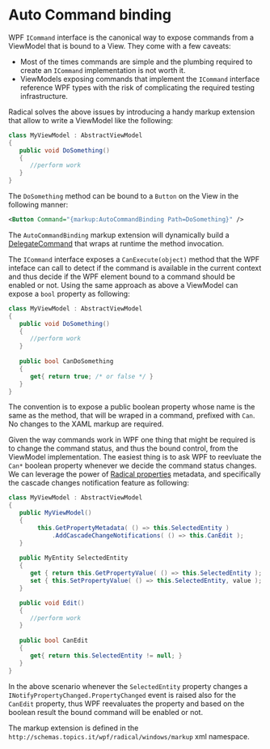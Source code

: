 # Auto Command binding

WPF `ICommand` interface is the canonical way to expose commands from a ViewModel that is bound to a View. They come with a few caveats:

* Most of the times commands are simple and the plumbing required to create an `ICommand` implementation is not worth it.
* ViewModels exposing commands that implement the `ICommand` interface reference WPF types with the risk of complicating the required testing infrastructure.

Radical solves the above issues by introducing a handy markup extension that allow to write a ViewModel like the following:

```csharp
class MyViewModel : AbstractViewModel
{
   public void DoSomething()
   {
      //perform work
   }
}
```

The `DoSomething` method can be bound to a `Button` on the View in the following manner:

```xml
<Button Command="{markup:AutoCommandBinding Path=DoSomething}" />
```

The `AutoCommandBinding` markup extension will dynamically build a [DelegateCommand](/mvvm/delegate-command.md) that wraps at runtime the method invocation.

The `ICommand` interface exposes a `CanExecute(object)` method that the WPF inteface can call to detect if the command is available in the current context and thus decide if the WPF element bound to a command should be enabled or not. Using the same approach as above a ViewModel can expose a `bool` property as following:

```csharp
class MyViewModel : AbstractViewModel
{
   public void DoSomething()
   {
      //perform work
   }
   
   public bool CanDoSomething
   {
      get{ return true; /* or false */ }
   }
}
```

The convention is to expose a public boolean property whose name is the same as the method, that will be wraped in a command, prefixed with `Can`. No changes to the XAML markup are required.

Given the way commands work in WPF one thing that might be required is to change the command status, and thus the bound control, from the ViewModel implementation. The easiest thing is to ask WPF to reevluate the `Can*` boolean property whenever we decide the command status changes. We can leverage the power of [Radical properties](/entities/property-system.md) metadata, and specifically the cascade changes notification feature as following:

```csharp
class MyViewModel : AbstractViewModel
{
   public MyViewModel()
   {
        this.GetPropertyMetadata( () => this.SelectedEntity )
            .AddCascadeChangeNotifications( () => this.CanEdit );
   }
   
   public MyEntity SelectedEntity
   {
      get { return this.GetPropertyValue( () => this.SelectedEntity ); }
      set { this.SetPropertyValue( () => this.SelectedEntity, value ); }
   }

   public void Edit()
   {
      //perform work
   }
   
   public bool CanEdit
   {
      get{ return this.SelectedEntity != null; }
   }
}
```

In the above scenario whenever the `SelectedEntity` property changes a `INotifyPropertyChanged.PropertyChanged` event is raised also for the `CanEdit` property, thus WPF reevaluates the property and based on the boolean result the bound command will be enabled or not.

The markup extension is defined in the `http://schemas.topics.it/wpf/radical/windows/markup` xml namespace.

